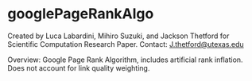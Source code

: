 # googlePageRankAlgo
Created by Luca Labardini, Mihiro Suzuki, and Jackson Thetford for Scientific Computation Research Paper.
Contact: J.thetford@utexas.edu

Overview:
Google Page Rank Algorithm, includes artificial rank inflation. 
Does not account for link quality weighting.
